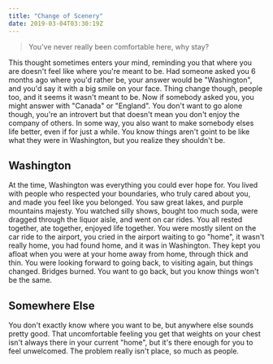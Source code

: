 ```yaml
---
title: "Change of Scenery"
date: 2019-03-04T03:30:19Z
---
```


> You've never really been comfortable here, why stay?

This thought sometimes enters your mind, reminding you that where you are
doesn't feel like where you're meant to be. Had someone asked you 6 months ago
where you'd rather be, your answer would be "Washington", and you'd say it with 
a big smile on your face. Thing change though, people too, and it seems it
wasn't meant to be. Now if somebody asked you, you might answer with "Canada" or
"England". You don't want to go alone though, you're an introvert but that
doesn't mean you don't enjoy the company of others. In some way, you also want
to make somebody elses life better, even if for just a while. You know things
aren't goint to be like what they were in Washington, but you realize they
shouldn't be.

## Washington

At the time, Washington was everything you could ever hope for. You lived with
people who respected your boundaries, who truly cared about you, and made you
feel like you belonged. You saw great lakes, and purple mountains majesty. You
watched silly shows, bought too much soda, were dragged through the liquor
aisle, and went on car rides. You all rested together, ate together, enjoyed
life together. You were mostly silent on the car ride to the airport, you cried
in the airport waiting to go "home", it wasn't really home, you had found home,
and it was in Washington. They kept you afloat when you were at your home away
from home, through thick and thin. You were looking forward to going back, to
visiting again, but things changed. Bridges burned. You want to go back, but you
know things won't be the same.

## Somewhere Else

You don't exactly know where you want to be, but anywhere else sounds pretty
good. That uncomfortable feeling you get that weights on your chest isn't always
there in your current "home", but it's there enough for you to feel unwelcomed.
The problem really isn't place, so much as people.